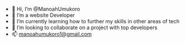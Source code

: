 - 👋 Hi, I’m @ManoahUmukoro
- 👀 I’m a website Developer
- 🌱 I’m currently learning how to further my skills in other areas of tech
- 💞️ I’m looking to collaborate on a project with top developers
- 📫 manoahumukoro1@gmail.com

<!---
ManoahUmukoro/ManoahUmukoro is a ✨ special ✨ repository because its `README.md` (this file) appears on your GitHub profile.
You can click the Preview link to take a look at your changes.
--->

